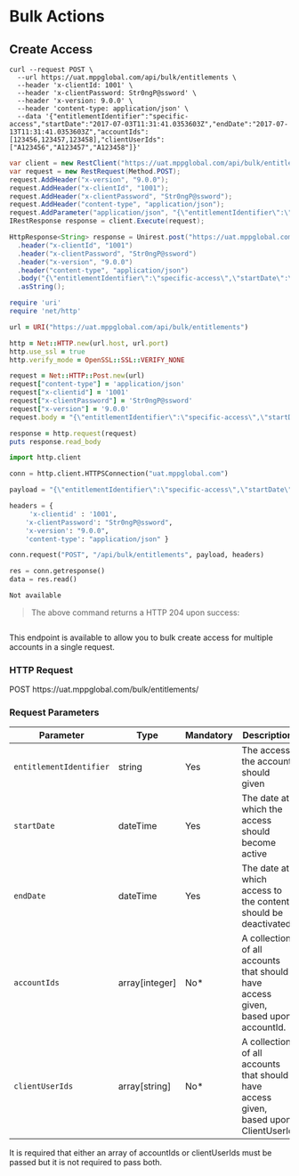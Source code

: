 # Bulk Actions

## Create Access

```shell
curl --request POST \
  --url https://uat.mppglobal.com/api/bulk/entitlements \
  --header 'x-clientId: 1001' \
  --header 'x-clientPassword: Str0ngP@ssword' \
  --header 'x-version: 9.0.0' \
  --header 'content-type: application/json' \
  --data '{"entitlementIdentifier":"specific-access","startDate":"2017-07-03T11:31:41.0353603Z","endDate":"2017-07-13T11:31:41.0353603Z","accountIds":[123456,123457,123458],"clientUserIds":["A123456","A123457","A123458"]}'
```

```csharp
var client = new RestClient("https://uat.mppglobal.com/api/bulk/entitlements");
var request = new RestRequest(Method.POST);
request.AddHeader("x-version", "9.0.0");
request.AddHeader("x-clientId", "1001");
request.AddHeader("x-clientPassword", "Str0ngP@ssword");
request.AddHeader("content-type", "application/json");
request.AddParameter("application/json", "{\"entitlementIdentifier\":\"specific-access\",\"startDate\":\"2017-07-03T11:31:41.0353603Z\",\"endDate\":\"2017-07-13T11:31:41.0353603Z\",\"accountIds\":[123456,123457,123458],\"clientUserIds\":[\"A123456\",\"A123457\",\"A123458\"]}", ParameterType.RequestBody);
IRestResponse response = client.Execute(request);
```

```java
HttpResponse<String> response = Unirest.post("https://uat.mppglobal.com/api/bulk/entitlements")
  .header("x-clientId", "1001")
  .header("x-clientPassword", "Str0ngP@ssword")
  .header("x-version", "9.0.0")
  .header("content-type", "application/json")
  .body("{\"entitlementIdentifier\":\"specific-access\",\"startDate\":\"2017-07-03T11:31:41.0353603Z\",\"endDate\":\"2017-07-13T11:31:41.0353603Z\",\"accountIds\":[123456,123457,123458],\"clientUserIds\":[\"A123456\",\"A123457\",\"A123458\"]}")
  .asString();
```

```ruby
require 'uri'
require 'net/http'

url = URI("https://uat.mppglobal.com/api/bulk/entitlements")

http = Net::HTTP.new(url.host, url.port)
http.use_ssl = true
http.verify_mode = OpenSSL::SSL::VERIFY_NONE

request = Net::HTTP::Post.new(url)
request["content-type"] = 'application/json'
request["x-clientid"] = '1001'
request["x-clientPassword"] = 'Str0ngP@ssword'
request["x-version"] = '9.0.0'
request.body = "{\"entitlementIdentifier\":\"specific-access\",\"startDate\":\"2017-07-03T11:31:41.0353603Z\",\"endDate\":\"2017-07-13T11:31:41.0353603Z\",\"accountIds\":[123456,123457,123458],\"clientUserIds\":[\"A123456\",\"A123457\",\"A123458\"]}"

response = http.request(request)
puts response.read_body
```

```python
import http.client

conn = http.client.HTTPSConnection("uat.mppglobal.com")

payload = "{\"entitlementIdentifier\":\"specific-access\",\"startDate\":\"2017-07-03T11:31:41.0353603Z\",\"endDate\":\"2017-07-13T11:31:41.0353603Z\",\"accountIds\":[123456,123457,123458],\"clientUserIds\":[\"A123456\",\"A123457\",\"A123458\"]}"

headers = { 
     'x-clientid' : '1001',
    'x-clientPassword': "Str0ngP@ssword",
    'x-version': "9.0.0",
    'content-type': "application/json" }

conn.request("POST", "/api/bulk/entitlements", payload, headers)

res = conn.getresponse()
data = res.read()

```

```javascript
Not available
```

> The above command returns a HTTP 204 upon success:

```json

```

This endpoint is available to allow you to bulk create access for multiple accounts in a single request.

### HTTP Request

<div class="endpoint-cont">
<span class="endpoint-verb endpoint-verb-post">POST</span>
<span class="endpoint-path">https://uat.mppglobal.com/bulk/entitlements/</span>
</div>

### Request Parameters

Parameter | Type | Mandatory | Description | 
--------- | ------- | ------- | ----------- |
`entitlementIdentifier` | string | Yes | The access the account should given
`startDate` | dateTime | Yes | The date at which the access should become active
`endDate` | dateTime | Yes | The date at which access to the content should be deactivated.
`accountIds` | array[integer] | No* | A collection of all accounts that should have access given, based upon accountId.
`clientUserIds` | array[string] | No* | A collection of all accounts that should have access given, based upon ClientUserId


<aside class="info">It is required that either an array of accountIds or clientUserIds must be passed but it is not required to pass both.</aside>
